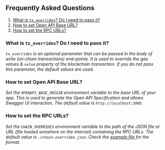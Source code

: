 ## Frequently Asked Questions

1. [What is `tx_overrides`? Do I need to pass it?](#what-is-`tx_overrides`?-do-I-need-to-pass-it?)
2. [How to set Open API Base URL?](#how-to-set-open-api-base-url?)
3. [How to set the RPC URLs?](#how-to-set-the-rpc-urls?)

### What is `tx_overrides`? Do I need to pass it?

_`tx_overrides` is an optional parameter that can be passed in the body of write (on-chain transactions) end-points. It is used to override the gas values & `value` property of the blockchain transaction. If you do not pass this parameter, the default values are used._

### How to set Open API Base URL?

_Set the `OPENAPI_BASE_ORIGIN` environment variable to the base URL of your app. This is used to generate the Open API Specification and allows Swagger UI interaction. The default value is `http://localhost:3005`._

### How to set the RPC URLs?

_Set the `CHAIN_OVERRIDES` environment variable to the path of the JSON file or URL (file hosted somehere on the internet) containing the RPC URLs. The default value is `./chain-overrides.json`. Check the [example file](../chain-overrides.example.json) for the format._

